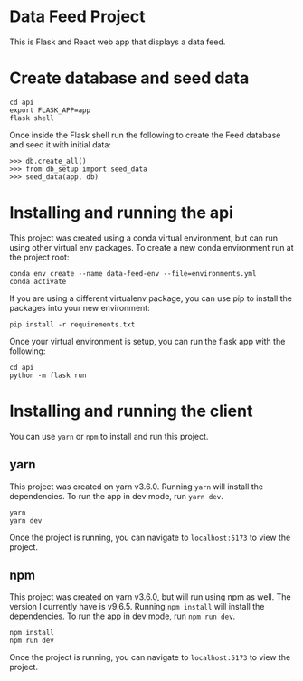 # Data Feed Project

This is Flask and React web app that displays a data feed.

# Create database and seed data

```
cd api
export FLASK_APP=app
flask shell
```

Once inside the Flask shell run the following to create the Feed database and seed it with initial data:

```
>>> db.create_all()
>>> from db_setup import seed_data
>>> seed_data(app, db)
```

# Installing and running the api

This project was created using a conda virtual environment, but can run using other virtual env packages. To create a new conda environment run at the project root:

```
conda env create --name data-feed-env --file=environments.yml
conda activate
```

If you are using a different virtualenv package, you can use pip to install the packages into your new environment:

```
pip install -r requirements.txt
```

Once your virtual environment is setup, you can run the flask app with the following:

```
cd api
python -m flask run
```

# Installing and running the client

You can use `yarn` or `npm` to install and run this project.

## yarn

This project was created on yarn v3.6.0. Running `yarn` will install the dependencies. To run the app in dev mode, run `yarn dev`.

```
yarn
yarn dev
```

Once the project is running, you can navigate to `localhost:5173` to view the project.

## npm

This project was created on yarn v3.6.0, but will run using npm as well. The version I currently have is v9.6.5. Running `npm install` will install the dependencies. To run the app in dev mode, run `npm run dev`.

```
npm install
npm run dev
```

Once the project is running, you can navigate to `localhost:5173` to view the project.
